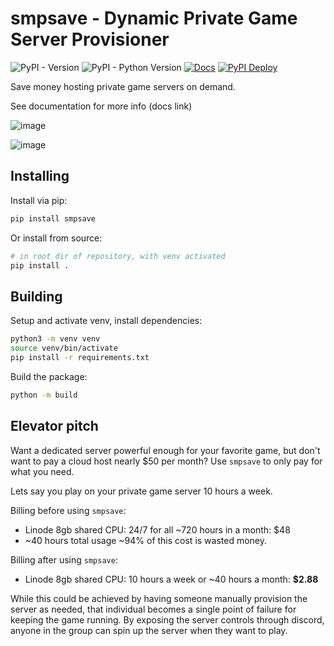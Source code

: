# smpsave - Dynamic Private Game Server Provisioner
![PyPI - Version](https://img.shields.io/pypi/v/smpsave)
![PyPI - Python Version](https://img.shields.io/pypi/pyversions/smpsave)
[![Docs](https://github.com/tbeeck/smpsave/actions/workflows/docs.yml/badge.svg)](https://github.com/tbeeck/smpsave/actions/workflows/docs.yml)
[![PyPI Deploy](https://github.com/tbeeck/smpsave/actions/workflows/python-publish.yml/badge.svg)](https://github.com/tbeeck/smpsave/actions/workflows/python-publish.yml)

Save money hosting private game servers on demand.

See documentation for more info (docs link)

![image](https://github.com/tbeeck/smpsave/assets/15240347/824f87da-94ff-46f2-b827-1da16da6cb7d)

![image](https://github.com/tbeeck/smpsave/assets/15240347/cdbd1bde-6624-4c5e-88e3-e887878b3fb9)


## Installing
Install via pip:
```bash
pip install smpsave
```

Or install from source:
```bash
# in root dir of repository, with venv activated
pip install .
```

## Building
Setup and activate venv, install dependencies:
```bash
python3 -m venv venv
source venv/bin/activate
pip install -r requirements.txt
```

Build the package:
```bash
python -m build
```

## Elevator pitch
Want a dedicated server powerful enough for your favorite game, but don't want to pay a cloud host
nearly $50 per month? Use `smpsave` to only pay for what you need.

Lets say you play on your private game server 10 hours a week.

Billing before using `smpsave`: 
* Linode 8gb shared CPU: 24/7 for all ~720 hours in a month: $48
* ~40 hours total usage ~94% of this cost is wasted money.

Billing after using `smpsave`:
* Linode 8gb shared CPU: 10 hours a week or ~40 hours a month: **$2.88**

While this could be achieved by having someone manually provision the server as needed, that individual becomes a single point of failure for keeping the game running. By exposing the server controls through discord, anyone in the group can spin up the server when they want to play.
